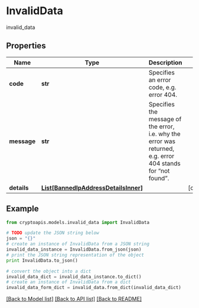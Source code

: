 # InvalidData

invalid_data

## Properties
Name | Type | Description | Notes
------------ | ------------- | ------------- | -------------
**code** | **str** | Specifies an error code, e.g. error 404. | 
**message** | **str** | Specifies the message of the error, i.e. why the error was returned, e.g. error 404 stands for “not found”. | 
**details** | [**List[BannedIpAddressDetailsInner]**](BannedIpAddressDetailsInner.md) |  | [optional] 

## Example

```python
from cryptoapis.models.invalid_data import InvalidData

# TODO update the JSON string below
json = "{}"
# create an instance of InvalidData from a JSON string
invalid_data_instance = InvalidData.from_json(json)
# print the JSON string representation of the object
print InvalidData.to_json()

# convert the object into a dict
invalid_data_dict = invalid_data_instance.to_dict()
# create an instance of InvalidData from a dict
invalid_data_form_dict = invalid_data.from_dict(invalid_data_dict)
```
[[Back to Model list]](../README.md#documentation-for-models) [[Back to API list]](../README.md#documentation-for-api-endpoints) [[Back to README]](../README.md)


